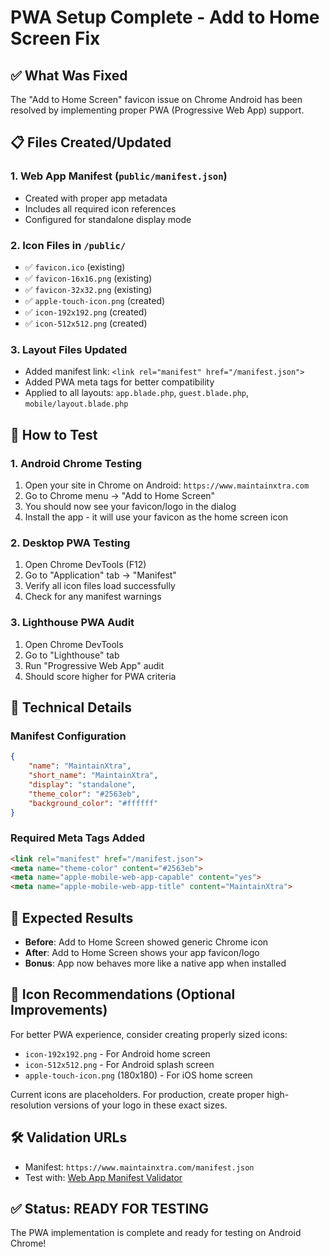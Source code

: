 # PWA Setup Complete - Add to Home Screen Fix

## ✅ What Was Fixed

The "Add to Home Screen" favicon issue on Chrome Android has been resolved by implementing proper PWA (Progressive Web App) support.

## 📋 Files Created/Updated

### 1. Web App Manifest (`public/manifest.json`)
- Created with proper app metadata
- Includes all required icon references
- Configured for standalone display mode

### 2. Icon Files in `/public/`
- ✅ `favicon.ico` (existing)
- ✅ `favicon-16x16.png` (existing) 
- ✅ `favicon-32x32.png` (existing)
- ✅ `apple-touch-icon.png` (created)
- ✅ `icon-192x192.png` (created)
- ✅ `icon-512x512.png` (created)

### 3. Layout Files Updated
- Added manifest link: `<link rel="manifest" href="/manifest.json">`
- Added PWA meta tags for better compatibility
- Applied to all layouts: `app.blade.php`, `guest.blade.php`, `mobile/layout.blade.php`

## 🧪 How to Test

### 1. Android Chrome Testing
1. Open your site in Chrome on Android: `https://www.maintainxtra.com`
2. Go to Chrome menu → "Add to Home Screen"
3. You should now see your favicon/logo in the dialog
4. Install the app - it will use your favicon as the home screen icon

### 2. Desktop PWA Testing
1. Open Chrome DevTools (F12)
2. Go to "Application" tab → "Manifest"
3. Verify all icon files load successfully
4. Check for any manifest warnings

### 3. Lighthouse PWA Audit
1. Open Chrome DevTools
2. Go to "Lighthouse" tab
3. Run "Progressive Web App" audit
4. Should score higher for PWA criteria

## 🔧 Technical Details

### Manifest Configuration
```json
{
    "name": "MaintainXtra",
    "short_name": "MaintainXtra",
    "display": "standalone",
    "theme_color": "#2563eb",
    "background_color": "#ffffff"
}
```

### Required Meta Tags Added
```html
<link rel="manifest" href="/manifest.json">
<meta name="theme-color" content="#2563eb">
<meta name="apple-mobile-web-app-capable" content="yes">
<meta name="apple-mobile-web-app-title" content="MaintainXtra">
```

## 🎯 Expected Results

- **Before**: Add to Home Screen showed generic Chrome icon
- **After**: Add to Home Screen shows your app favicon/logo
- **Bonus**: App now behaves more like a native app when installed

## 📱 Icon Recommendations (Optional Improvements)

For better PWA experience, consider creating properly sized icons:

- `icon-192x192.png` - For Android home screen
- `icon-512x512.png` - For Android splash screen  
- `apple-touch-icon.png` (180x180) - For iOS home screen

Current icons are placeholders. For production, create proper high-resolution versions of your logo in these exact sizes.

## 🛠️ Validation URLs

- Manifest: `https://www.maintainxtra.com/manifest.json`
- Test with: [Web App Manifest Validator](https://manifest-validator.appspot.com/)

## ✅ Status: READY FOR TESTING

The PWA implementation is complete and ready for testing on Android Chrome! 